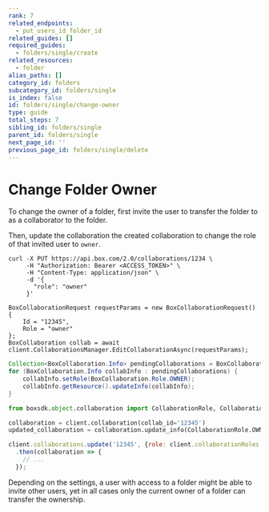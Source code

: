 ```yaml
---
rank: 7
related_endpoints:
  - put_users_id_folder_id
related_guides: []
required_guides:
  - folders/single/create
related_resources:
  - folder
alias_paths: []
category_id: folders
subcategory_id: folders/single
is_index: false
id: folders/single/change-owner
type: guide
total_steps: 7
sibling_id: folders/single
parent_id: folders/single
next_page_id: ''
previous_page_id: folders/single/delete
---
```


# Change Folder Owner

To change the owner of a folder, first invite the user to transfer the folder to
as a collaborator to the folder.

<Samples id='post_collaborations' >

</Samples>

Then, update the collaboration the created collaboration to change the role of
that invited user to `owner`.

<Tabs>

<Tab title='cURL'>

```curl
curl -X PUT https://api.box.com/2.0/collaborations/1234 \
     -H "Authorization: Bearer <ACCESS_TOKEN>" \
     -H "Content-Type: application/json" \
     -d '{
       "role": "owner"
     }'
```

</Tab>
<Tab title='.NET'>

```dotnet
BoxCollaborationRequest requestParams = new BoxCollaborationRequest()
{
    Id = "12345",
    Role = "owner"
};
BoxCollaboration collab = await client.CollaborationsManager.EditCollaborationAsync(requestParams);
```

</Tab>
<Tab title='Java'>

```java
Collection<BoxCollaboration.Info> pendingCollaborations = BoxCollaboration.getPendingCollaborations(api);
for (BoxCollaboration.Info collabInfo : pendingCollaborations) {
    collabInfo.setRole(BoxCollaboration.Role.OWNER);
    collabInfo.getResource().updateInfo(collabInfo);
}
```

</Tab>
<Tab title='Python'>

```py
from boxsdk.object.collaboration import CollaborationRole, CollaborationStatus

collaboration = client.collaboration(collab_id='12345')
updated_collaboration = collaboration.update_info(CollaborationRole.OWNER)
```

</Tab>
<Tab title='Node'>

```js
client.collaborations.update('12345', {role: client.collaborationRoles.OWNER})
  .then(collaboration => {
    // ...
  });
```

</Tab>

</Tabs>

<Message warning>

Depending on the settings, a user with access to a folder might be able to
invite other users, yet in all cases only the current owner of a folder can
transfer the ownership.

</Message>
